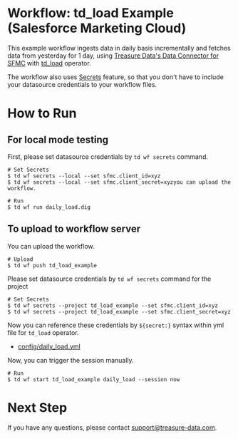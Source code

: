 # Workflow: td_load Example (Salesforce Marketing Cloud)

This example workflow ingests data in daily basis incrementally and fetches data from yesterday for 1 day, using [Treasure Data's Data Connector for SFMC](https://docs.treasuredata.com/articles/data-connector-salesforce-marketing-cloud) with [td_load](http://docs.digdag.io/operators.html#td-load-treasure-data-bulk-loading) operator.

The workflow also uses [Secrets](https://docs.treasuredata.com/articles/workflows-secrets) feature, so that you don't have to include your datasource credentials to your workflow files.

# How to Run

## For local mode testing

First, please set datasource credentials by `td wf secrets` command.

    # Set Secrets
    $ td wf secrets --local --set sfmc.client_id=xyz
    $ td wf secrets --local --set sfmc.client_secret=xyzyou can upload the workflow.

    # Run
    $ td wf run daily_load.dig

## To upload to workflow server 

You can upload the workflow.

    # Upload
    $ td wf push td_load_example

Please set datasource credentials by `td wf secrets` command for the project

    # Set Secrets
    $ td wf secrets --project td_load_example --set sfmc.client_id=xyz
    $ td wf secrets --project td_load_example --set sfmc.client_secret=xyz


Now you can reference these credentials by `${secret:}` syntax within yml file for `td_load` operator.

- [config/daily_load.yml](config/daily_load.yml)

Now, you can trigger the session manually.
    
    # Run
    $ td wf start td_load_example daily_load --session now
    
# Next Step

If you have any questions, please contact support@treasure-data.com.
